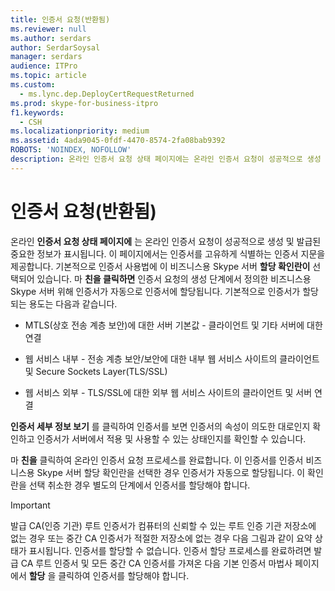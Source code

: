 ```yaml
---
title: 인증서 요청(반환됨)
ms.reviewer: null
ms.author: serdars
author: SerdarSoysal
manager: serdars
audience: ITPro
ms.topic: article
ms.custom:
  - ms.lync.dep.DeployCertRequestReturned
ms.prod: skype-for-business-itpro
f1.keywords:
  - CSH
ms.localizationpriority: medium
ms.assetid: 4ada9045-0fdf-4470-8574-2fa08bab9392
ROBOTS: 'NOINDEX, NOFOLLOW'
description: 온라인 인증서 요청 상태 페이지에는 온라인 인증서 요청이 성공적으로 생성 및 발급된 중요한 정보가 표시됩니다. 이 페이지에서는 인증서를 고유하게 식별하는 인증서 지문을 제공합니다. 기본적으로 인증서 사용법에 이 비즈니스용 Skype 서버 할당 확인란이 선택되어 있습니다. 마친을 클릭하면 인증서 요청 생성 비즈니스용 Skype 서버 정의한 목적을 위해 인증서가 자동으로 인증서에 할당됩니다. 기본적으로 인증서가 할당되는 용도는 다음과 같습니다.
---
```


# <a name="certificate-request-returned"></a>인증서 요청(반환됨)
 
온라인 **인증서 요청 상태 페이지에** 는 온라인 인증서 요청이 성공적으로 생성 및 발급된 중요한 정보가 표시됩니다. 이 페이지에서는 인증서를 고유하게 식별하는 인증서 지문을 제공합니다. 기본적으로 인증서 사용법에 이 비즈니스용 Skype 서버 **할당 확인란이** 선택되어 있습니다. 마 **친을 클릭하면** 인증서 요청의 생성 단계에서 정의한 비즈니스용 Skype 서버 위해 인증서가 자동으로 인증서에 할당됩니다. 기본적으로 인증서가 할당되는 용도는 다음과 같습니다.
  
- MTLS(상호 전송 계층 보안)에 대한 서버 기본값 - 클라이언트 및 기타 서버에 대한 연결
    
- 웹 서비스 내부 - 전송 계층 보안/보안에 대한 내부 웹 서비스 사이트의 클라이언트 및 Secure Sockets Layer(TLS/SSL)
    
- 웹 서비스 외부 - TLS/SSL에 대한 외부 웹 서비스 사이트의 클라이언트 및 서버 연결
    
**인증서 세부 정보 보기** 를 클릭하여 인증서를 보면 인증서의 속성이 의도한 대로인지 확인하고 인증서가 서버에서 적용 및 사용할 수 있는 상태인지를 확인할 수 있습니다.
  
마 **친을** 클릭하여 온라인 인증서 요청 프로세스를 완료합니다. 이 인증서를 인증서 비즈니스용 Skype 서버 할당 확인란을 선택한 경우 인증서가 자동으로 할당됩니다. 이 확인란을 선택 취소한 경우 별도의 단계에서 인증서를 할당해야 합니다. 
  
> [!IMPORTANT]
> 발급 CA(인증 기관) 루트 인증서가 컴퓨터의 신뢰할 수 있는 루트 인증 기관 저장소에 없는 경우 또는 중간 CA 인증서가 적절한 저장소에 없는 경우 다음 그림과 같이 요약 상태가 표시됩니다. 인증서를 할당할 수 없습니다. 인증서 할당 프로세스를 완료하려면 발급 CA 루트 인증서 및 모든 중간 CA 인증서를 가져온 다음 기본 인증서 마법사 페이지에서 **할당** 을 클릭하여 인증서를 할당해야 합니다.
  

